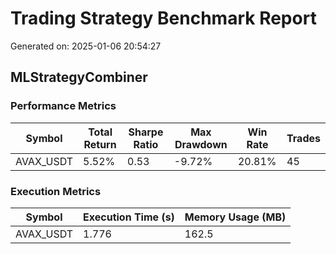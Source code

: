 # Trading Strategy Benchmark Report

Generated on: 2025-01-06 20:54:27

## MLStrategyCombiner

### Performance Metrics

| Symbol | Total Return | Sharpe Ratio | Max Drawdown | Win Rate | Trades |
|--------|--------------|--------------|--------------|-----------|--------|
| AVAX_USDT | 5.52% | 0.53 | -9.72% | 20.81% | 45 |

### Execution Metrics

| Symbol | Execution Time (s) | Memory Usage (MB) |
|--------|-------------------|------------------|
| AVAX_USDT | 1.776 | 162.5 |


